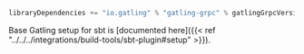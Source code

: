 ```scala
libraryDependencies += "io.gatling" % "gatling-grpc" % gatlingGrpcVersion % "test,it"
```

Base Gatling setup for sbt is [documented here]({{< ref "../../../integrations/build-tools/sbt-plugin#setup" >}}).
